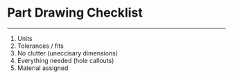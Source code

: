 # Part Drawing Checklist

----

1. Units
2. Tolerances / fits
3. No clutter (uneccisary dimensions)
4. Everything needed (hole callouts)
5. Material assigned